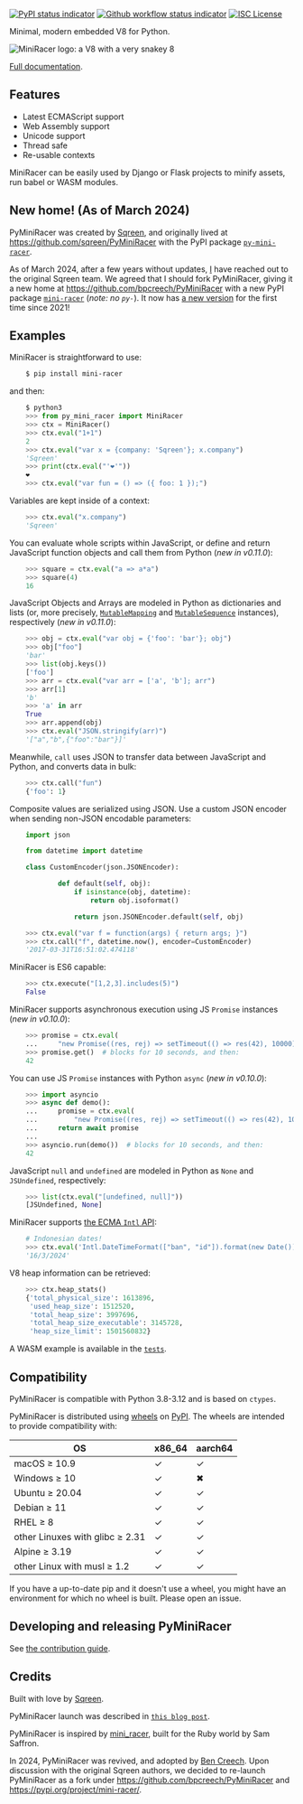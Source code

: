 [![PyPI status indicator](https://img.shields.io/pypi/v/mini_racer.svg)](https://pypi.python.org/pypi/mini_racer)
[![Github workflow status indicator](https://github.com/bpcreech/PyMiniRacer/actions/workflows/build.yml/badge.svg)](https://github.com/bpcreech/PyMiniRacer/actions/workflows/build.yml)
[![ISC License](https://img.shields.io/badge/License-ISC-blue.svg)](https://opensource.org/licenses/ISC)

Minimal, modern embedded V8 for Python.

![MiniRacer logo: a V8 with a very snakey 8](py_mini_racer.png)

[Full documentation](https://bpcreech.com/PyMiniRacer/).

## Features

- Latest ECMAScript support
- Web Assembly support
- Unicode support
- Thread safe
- Re-usable contexts

MiniRacer can be easily used by Django or Flask projects to minify assets, run babel or
WASM modules.

## New home! (As of March 2024)

PyMiniRacer was created by [Sqreen](https://github.com/sqreen), and originally lived at
<https://github.com/sqreen/PyMiniRacer> with the PyPI package
[`py-mini-racer`](https://pypi.org/project/py-mini-racer/).

As of March 2024, after a few years without updates, [I](https://bpcreech.com) have
reached out to the original Sqreen team. We agreed that I should fork PyMiniRacer,
giving it a new home at <https://github.com/bpcreech/PyMiniRacer> with a new PyPI
package [`mini-racer`](https://pypi.org/project/mini-racer/) (*note: no `py-`*). It now
has [a new version](https://bpcreech.com/PyMiniRacer/history/#070-2024-03-06) for the
first time since 2021!

## Examples

MiniRacer is straightforward to use:

```sh
    $ pip install mini-racer
```

and then:

```python
    $ python3
    >>> from py_mini_racer import MiniRacer
    >>> ctx = MiniRacer()
    >>> ctx.eval("1+1")
    2
    >>> ctx.eval("var x = {company: 'Sqreen'}; x.company")
    'Sqreen'
    >>> print(ctx.eval("'❤'"))
    ❤
    >>> ctx.eval("var fun = () => ({ foo: 1 });")
```

Variables are kept inside of a context:

```python
    >>> ctx.eval("x.company")
    'Sqreen'
```

You can evaluate whole scripts within JavaScript, or define and return JavaScript
function objects and call them from Python (*new in v0.11.0*):

```python
    >>> square = ctx.eval("a => a*a")
    >>> square(4)
    16
```

JavaScript Objects and Arrays are modeled in Python as dictionaries and lists (or, more
precisely,
[`MutableMapping`](https://docs.python.org/3/library/collections.abc.html#collections.abc.MutableMapping)
and
[`MutableSequence`](https://docs.python.org/3/library/collections.abc.html#collections.abc.MutableSequence)
instances), respectively (*new in v0.11.0*):

```python
    >>> obj = ctx.eval("var obj = {'foo': 'bar'}; obj")
    >>> obj["foo"]
    'bar'
    >>> list(obj.keys())
    ['foo']
    >>> arr = ctx.eval("var arr = ['a', 'b']; arr")
    >>> arr[1]
    'b'
    >>> 'a' in arr
    True
    >>> arr.append(obj)
    >>> ctx.eval("JSON.stringify(arr)")
    '["a","b",{"foo":"bar"}]'
```

Meanwhile, `call` uses JSON to transfer data between JavaScript and Python, and converts
data in bulk:

```python
    >>> ctx.call("fun")
    {'foo': 1}
```

Composite values are serialized using JSON. Use a custom JSON encoder when sending
non-JSON encodable parameters:

```python
    import json

    from datetime import datetime

    class CustomEncoder(json.JSONEncoder):

            def default(self, obj):
                if isinstance(obj, datetime):
                    return obj.isoformat()

                return json.JSONEncoder.default(self, obj)
```

```python
    >>> ctx.eval("var f = function(args) { return args; }")
    >>> ctx.call("f", datetime.now(), encoder=CustomEncoder)
    '2017-03-31T16:51:02.474118'
```

MiniRacer is ES6 capable:

```python
    >>> ctx.execute("[1,2,3].includes(5)")
    False
```

MiniRacer supports asynchronous execution using JS `Promise` instances (*new in
v0.10.0*):

```python
    >>> promise = ctx.eval(
    ...     "new Promise((res, rej) => setTimeout(() => res(42), 10000))")
    >>> promise.get()  # blocks for 10 seconds, and then:
    42
```

You can use JS `Promise` instances with Python `async` (*new in v0.10.0*):

```python
    >>> import asyncio
    >>> async def demo():
    ...     promise = ctx.eval(
    ...         "new Promise((res, rej) => setTimeout(() => res(42), 10000))")
    ...     return await promise
    ... 
    >>> asyncio.run(demo())  # blocks for 10 seconds, and then:
    42
```

JavaScript `null` and `undefined` are modeled in Python as `None` and `JSUndefined`,
respectively:

```python
    >>> list(ctx.eval("[undefined, null]"))
    [JSUndefined, None]
```

MiniRacer supports [the ECMA `Intl` API](https://tc39.es/ecma402/):

```python
    # Indonesian dates!
    >>> ctx.eval('Intl.DateTimeFormat(["ban", "id"]).format(new Date())')
    '16/3/2024'
```

V8 heap information can be retrieved:

```python
    >>> ctx.heap_stats()
    {'total_physical_size': 1613896,
     'used_heap_size': 1512520,
     'total_heap_size': 3997696,
     'total_heap_size_executable': 3145728,
     'heap_size_limit': 1501560832}
```

A WASM example is available in the
[`tests`](https://github.com/bpcreech/PyMiniRacer/blob/master/tests/test_wasm.py).

## Compatibility

PyMiniRacer is compatible with Python 3.8-3.12 and is based on `ctypes`.

PyMiniRacer is distributed using [wheels](https://pythonwheels.com/) on
[PyPI](https://pypi.org/). The wheels are intended to provide compatibility with:

| OS                              | x86_64 | aarch64 |
| ------------------------------- | ------ | ------- |
| macOS ≥ 10.9                    | ✓      | ✓       |
| Windows ≥ 10                    | ✓      | ✖       |
| Ubuntu ≥ 20.04                  | ✓      | ✓       |
| Debian ≥ 11                     | ✓      | ✓       |
| RHEL ≥ 8                        | ✓      | ✓       |
| other Linuxes with glibc ≥ 2.31 | ✓      | ✓       |
| Alpine ≥ 3.19                   | ✓      | ✓       |
| other Linux with musl ≥ 1.2     | ✓      | ✓       |

If you have a up-to-date pip and it doesn't use a wheel, you might have an environment
for which no wheel is built. Please open an issue.

## Developing and releasing PyMiniRacer

See [the contribution guide](CONTRIBUTING.md).

## Credits

Built with love by [Sqreen](https://www.sqreen.com).

PyMiniRacer launch was described in
[`this blog post`](https://web.archive.org/web/20230526172627/https://blog.sqreen.com/embedding-javascript-into-python/).

PyMiniRacer is inspired by [mini_racer](https://github.com/SamSaffron/mini_racer), built
for the Ruby world by Sam Saffron.

In 2024, PyMiniRacer was revived, and adopted by [Ben Creech](https://bpcreech.com).
Upon discussion with the original Sqreen authors, we decided to re-launch PyMiniRacer as
a fork under <https://github.com/bpcreech/PyMiniRacer> and
<https://pypi.org/project/mini-racer/>.
